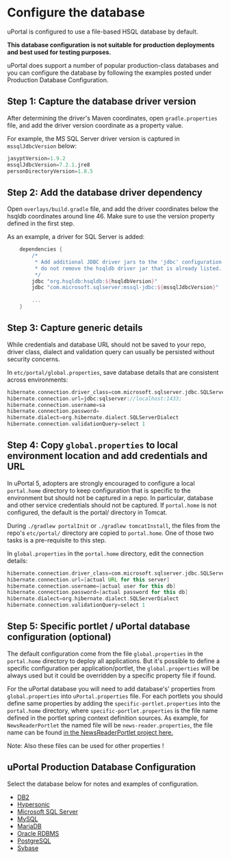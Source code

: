 # Configure the database

uPortal is configured to use a file-based HSQL database by default.

**This database configuration is not suitable for production deployments and best used for testing purposes.**

uPortal does support a number of popular production-class databases and you can configure the database by following the examples posted under Production Database Configuration.

## Step 1: Capture the database driver version

After determining the driver's Maven coordinates, open `gradle.properties` file, and add the driver version coordinate
as a property value.

For example, the MS SQL Server driver version is captured in `mssqlJdbcVersion` below:

```groovy
jasyptVersion=1.9.2
mssqlJdbcVersion=7.2.1.jre8
personDirectoryVersion=1.8.5
```

## Step 2: Add the database driver dependency

Open `overlays/build.gradle` file, and add the driver coordinates below
the hsqldb coordinates around line 46. Make sure to use the version property defined in the first step.

As an example, a driver for SQL Server is added:

```groovy
    dependencies {
        /*
         * Add additional JDBC driver jars to the 'jdbc' configuration below;
         * do not remove the hsqldb driver jar that is already listed.
         */
        jdbc "org.hsqldb:hsqldb:${hsqldbVersion}"
        jdbc "com.microsoft.sqlserver:mssql-jdbc:${mssqlJdbcVersion}"
 
        ...
    }
```

## Step 3: Capture generic details

While credentials and database URL should not be saved to your repo, driver class, dialect and validation query
can usually be persisted without security concerns.

In `etc/portal/global.properties`, save database details that are consistent across environments:

```groovy
hibernate.connection.driver_class=com.microsoft.sqlserver.jdbc.SQLServerDriver
hibernate.connection.url=jdbc:sqlserver://localhost:1433;
hibernate.connection.username=sa
hibernate.connection.password=
hibernate.dialect=org.hibernate.dialect.SQLServerDialect
hibernate.connection.validationQuery=select 1
```

## Step 4: Copy `global.properties` to local environment location and add credentials and URL

In uPortal 5, adopters are strongly encouraged to configure a local `portal.home` directory to keep configuration that is specific to the environment but should not be captured in a repo. In particular, database and other service
credentials should not be captured. If `portal.home` is not configured, the default is the portal/ directory in Tomcat.

During `./gradlew portalInit` or `./gradlew tomcatInstall`, the files from the repo's `etc/portal/` directory are
copied to `portal.home`. One of those two tasks is a pre-requisite to this step.

In `global.properties` in the `portal.home` directory, edit the connection details:

```groovy
hibernate.connection.driver_class=com.microsoft.sqlserver.jdbc.SQLServerDriver
hibernate.connection.url=[actual URL for this server]
hibernate.connection.username=[actual user for this db]
hibernate.connection.password=[actual password for this db]
hibernate.dialect=org.hibernate.dialect.SQLServerDialect
hibernate.connection.validationQuery=select 1
```

## Step 5: Specific portlet / uPortal database configuration (optional)

The default configuration come from the file `global.properties` in the `portal.home` directory to deploy all applications.
But it's possible to define a specific configuration per application/portlet, the `global.properties` will be always used but it could be overridden by a specific property file if found.

For the uPortal database you will need to add database's' properties from `global.properties` into `uPortal.properties` file.
For each portlets you should define same properties by adding the `specific-portlet.properties` into the `portal.home` directory, where `specific-portlet.properties` is the file name defined in the portlet spring context definition sources.
As example, for `NewsReaderPortlet` the named file will be `news-reader.properties`, the file name can be found [in the NewsReaderPortlet project here.](https://github.com/Jasig/NewsReaderPortlet/blob/master/src/main/resources/context/databaseContext.xml)

Note: Also these files can be used for other properties !

## uPortal Production Database Configuration 

Select the database below for notes and examples of configuration.

+ [DB2](db2.md)
+ [Hypersonic](hypersonic.md)
+ [Microsoft SQL Server](ms-sqlserver.md)
+ [MySQL](mysql.md)
+ [MariaDB](mariadb.md)
+ [Oracle RDBMS](oracle.md)
+ [PostgreSQL](postgresql.md)
+ [Sybase](sybase.md)
